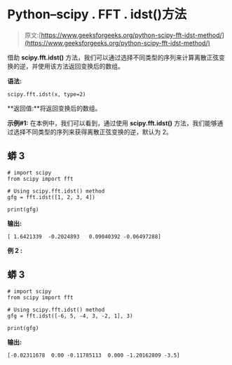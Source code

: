 # Python–scipy . FFT . idst()方法

> 原文:[https://www.geeksforgeeks.org/python-scipy-fft-idst-method/](https://www.geeksforgeeks.org/python-scipy-fft-idst-method/)

借助 **scipy.fft.idst()** 方法，我们可以通过选择不同类型的序列来计算离散正弦变换的逆，并使用该方法返回变换后的数组。

**语法:**

```
scipy.fft.idst(x, type=2)

```

**返回值:**将返回变换后的数组。

**示例#1:** 在本例中，我们可以看到，通过使用 **scipy.fft.idst()** 方法，我们能够通过选择不同类型的序列来获得离散正弦变换的逆，默认为 2。

## 蟒 3

```
# import scipy
from scipy import fft

# Using scipy.fft.idst() method
gfg = fft.idst([1, 2, 3, 4])

print(gfg)
```

**输出:**

```
[ 1.6421339  -0.2024893   0.09040392 -0.06497288]

```

**例 2 :**

## 蟒 3

```
# import scipy
from scipy import fft

# Using scipy.fft.idst() method
gfg = fft.idst([-6, 5, -4, 3, -2, 1], 3)

print(gfg)
```

**输出:**

```
[-0.02311678  0.00 -0.11785113  0.000 -1.20162809 -3.5]

```